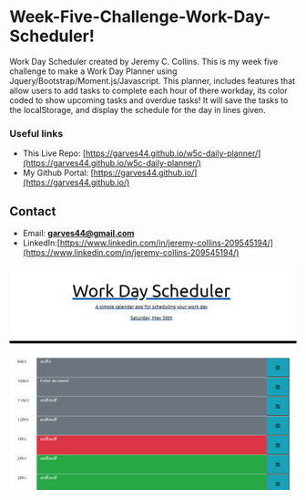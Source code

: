 # Week-Five-Challenge-Work-Day-Scheduler!

Work Day Scheduler created by Jeremy C. Collins. This is my week five challenge to make a Work Day Planner using Jquery/Bootstrap/Moment.js/Javascript. This planner, includes features that allow users to add tasks to complete each hour of there workday, its color coded to show upcoming tasks and overdue tasks! It will save the tasks to the localStorage, and display the schedule for the day in lines given.

### Useful links
* This Live Repo: [https://garves44.github.io/w5c-daily-planner/](https://garves44.github.io/w5c-daily-planner/)
* My Github Portal: [https://garves44.github.io/](https://garves44.github.io/)

## Contact
* Email: **garves44@gmail.com**
* LinkedIn:[https://www.linkedin.com/in/jeremy-collins-209545194/](https://www.linkedin.com/in/jeremy-collins-209545194/) 

![](./assets/images/wdp.png)